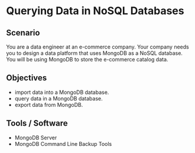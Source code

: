 # Querying Data in NoSQL Databases <br/>

## Scenario <br/>
You are a data engineer at an e-commerce company. Your company needs you to design a data platform that uses MongoDB as a NoSQL database. You will be using MongoDB to store the e-commerce catalog data. <br/>

## Objectives <br/>
* import data into a MongoDB database.
* query data in a MongoDB database.
* export data from MongoDB.

## Tools / Software <br/>
* MongoDB Server
* MongoDB Command Line Backup Tools

